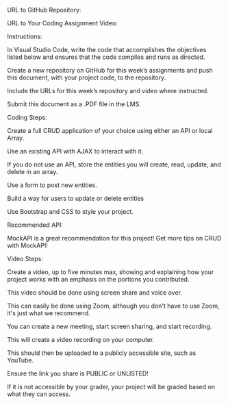 URL to GitHub Repository:

URL to Your Coding Assignment Video: 

Instructions:

In Visual Studio Code, write the code that accomplishes the objectives listed below and ensures that the code compiles and runs as directed. 

Create a new repository on GitHub for this week’s assignments and push this document, with your project code, to the repository.

Include the URLs for this week’s repository and video where instructed.

Submit this document as a .PDF file in the LMS. 

Coding Steps:

Create a full CRUD application of your choice using either an API or local Array.

Use an existing API with AJAX to interact with it. 

If you do not use an API, store the entities you will create, read, update, and delete in an array.

Use a form to post new entities.

Build a way for users to update or delete entities

Use Bootstrap and CSS to style your project. 

Recommended API:

MockAPI is a great recommendation for this project! Get more tips on CRUD with MockAPI!       

Video Steps:

Create a video, up to five minutes max, showing and explaining how your project works with an emphasis on the portions you contributed. 

This video should be done using screen share and voice over. 

This can easily be done using Zoom, although you don't have to use Zoom, it's just what we recommend. 

You can create a new meeting, start screen sharing, and start recording. 

This will create a video recording on your computer. 

This should then be uploaded to a publicly accessible site, such as YouTube. 

Ensure the link you share is PUBLIC or UNLISTED!

If it is not accessible by your grader, your project will be graded based on what they can access.
